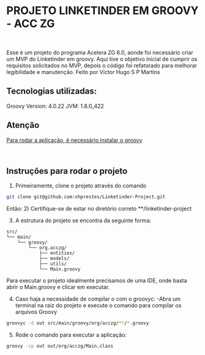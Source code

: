 # PROJETO LINKETINDER EM GROOVY - ACC ZG
<br/>

Esse é um projeto do programa Acelera ZG 6.0, aonde foi necessário criar um MVP do Linketinder em groovy.
Aqui tive o objetivo inicial de cumprir os requisitos solicitados no MVP, depois o código foi refatorado para melhorar legibilidade e manutenção.
Feito por Victor Hugo S P Martins
<br/>


## Tecnologias utilizadas:
Groovy Version: 4.0.22 JVM: 1.8.0_422 
<br/>

## Atenção
[Para rodar a aplicação, é necessário instalar o groovy](https://groovy-lang.org/install.html)


<br/>


## Instruções para rodar o projeto

1) Primeiramente, clone o projeto através do comando 

````bash
git clone git@github.com:vhprestes/Linketinder-Project.git
````

Então: 
2) Certifique-se de estar no diretório correto
**/linketinder-project

3) A estrutura do projeto se encontra da seguinte forma:


```tree
src/
└── main/
    └── groovy/
        └── org.acczg/
            ├── entities/
            ├── models/
            ├── utils/
            └── Main.groovy
```


Para executar o projeto idealmente precisamos de uma IDE, onde basta abrir o Main.groovy e clicar em executar. 


4) Caso haja a necessidade de compilar o com o groovyc:
   -Abra um terminal na raiz do projeto e execute o comando para compilar os arquivos Groovy

````bash
groovyc -d out src/main/groovy/org/acczg/**/*.groovy
````

5) Rode o comando para executar a aplicação:
````bash
groovy -cp out out/org/acczg/Main.class
````
